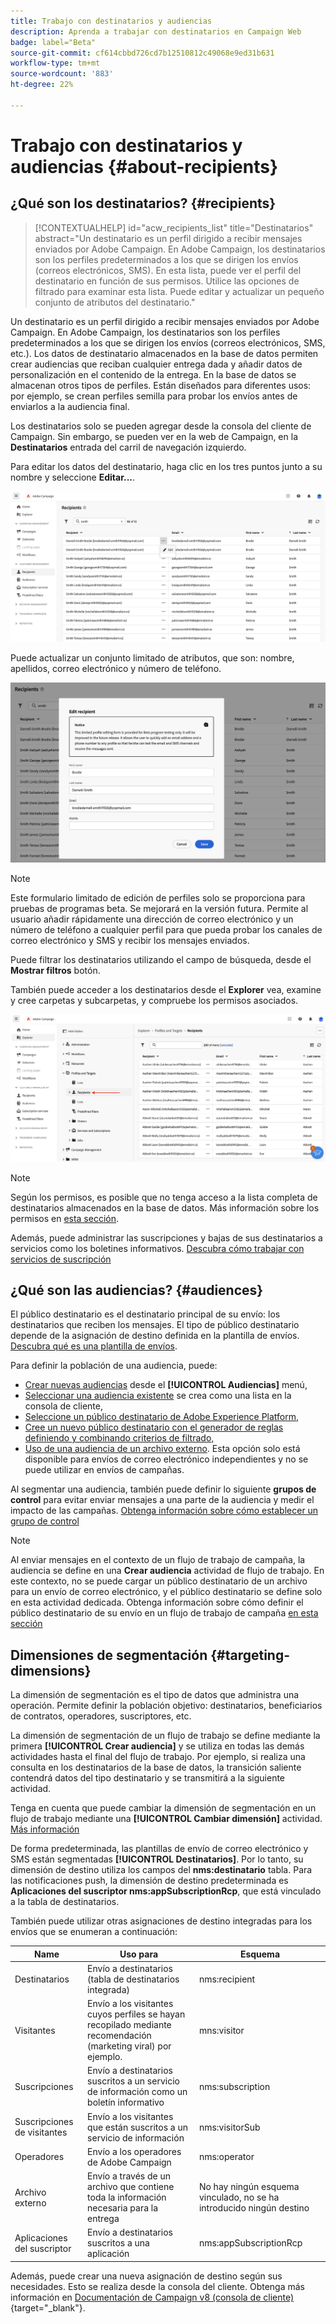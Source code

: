 ```yaml
---
title: Trabajo con destinatarios y audiencias
description: Aprenda a trabajar con destinatarios en Campaign Web
badge: label="Beta"
source-git-commit: cf614cbbd726cd7b12510812c49068e9ed31b631
workflow-type: tm+mt
source-wordcount: '883'
ht-degree: 22%

---
```



# Trabajo con destinatarios y audiencias {#about-recipients}

## ¿Qué son los destinatarios? {#recipients}

>[!CONTEXTUALHELP]
>id="acw_recipients_list"
>title="Destinatarios"
>abstract="Un destinatario es un perfil dirigido a recibir mensajes enviados por Adobe Campaign. En Adobe Campaign, los destinatarios son los perfiles predeterminados a los que se dirigen los envíos (correos electrónicos, SMS). En esta lista, puede ver el perfil del destinatario en función de sus permisos. Utilice las opciones de filtrado para examinar esta lista. Puede editar y actualizar un pequeño conjunto de atributos del destinatario."

Un destinatario es un perfil dirigido a recibir mensajes enviados por Adobe Campaign. En Adobe Campaign, los destinatarios son los perfiles predeterminados a los que se dirigen los envíos (correos electrónicos, SMS, etc.). Los datos de destinatario almacenados en la base de datos permiten crear audiencias que reciban cualquier entrega dada y añadir datos de personalización en el contenido de la entrega. En la base de datos se almacenan otros tipos de perfiles. Están diseñados para diferentes usos: por ejemplo, se crean perfiles semilla para probar los envíos antes de enviarlos a la audiencia final.

Los destinatarios solo se pueden agregar desde la consola del cliente de Campaign. Sin embargo, se pueden ver en la web de Campaign, en la **Destinatarios** entrada del carril de navegación izquierdo.

Para editar los datos del destinatario, haga clic en los tres puntos junto a su nombre y seleccione **Editar...**.

![Edición de un perfil de destinatario](assets/recipient-edit.png)

Puede actualizar un conjunto limitado de atributos, que son: nombre, apellidos, correo electrónico y número de teléfono.

![Actualización de un perfil de destinatario](assets/recipient-update.png)

>[!NOTE]
>
>Este formulario limitado de edición de perfiles solo se proporciona para pruebas de programas beta. Se mejorará en la versión futura. Permite al usuario añadir rápidamente una dirección de correo electrónico y un número de teléfono a cualquier perfil para que pueda probar los canales de correo electrónico y SMS y recibir los mensajes enviados.

Puede filtrar los destinatarios utilizando el campo de búsqueda, desde el **Mostrar filtros** botón.

También puede acceder a los destinatarios desde el **Explorer** vea, examine y cree carpetas y subcarpetas, y compruebe los permisos asociados.

![Lista de destinatarios de la vista del explorador](assets/recipients-from-explorer.png)

>[!NOTE]
>
>Según los permisos, es posible que no tenga acceso a la lista completa de destinatarios almacenados en la base de datos. Más información sobre los permisos en [esta sección](../get-started/permissions.md).

Además, puede administrar las suscripciones y bajas de sus destinatarios a servicios como los boletines informativos. [Descubra cómo trabajar con servicios de suscripción](manage-services.md)

## ¿Qué son las audiencias? {#audiences}

El público destinatario es el destinatario principal de su envío: los destinatarios que reciben los mensajes. El tipo de público destinatario depende de la asignación de destino definida en la plantilla de envíos. [Descubra qué es una plantilla de envíos](../msg/delivery-template.md).

Para definir la población de una audiencia, puede:

* [Crear nuevas audiencias](create-audience.md) desde el **[!UICONTROL Audiencias]** menú,
* [Seleccionar una audiencia existente](add-audience.md) se crea como una lista en la consola de cliente,
* [Seleccione un público destinatario de Adobe Experience Platform](aep-audience.md),
* [Cree un nuevo público destinatario con el generador de reglas definiendo y combinando criterios de filtrado,](segment-builder.md)
* [Uso de una audiencia de un archivo externo](file-audience.md). Esta opción solo está disponible para envíos de correo electrónico independientes y no se puede utilizar en envíos de campañas.

Al segmentar una audiencia, también puede definir lo siguiente **grupos de control** para evitar enviar mensajes a una parte de la audiencia y medir el impacto de las campañas. [Obtenga información sobre cómo establecer un grupo de control](control-group.md)

>[!NOTE]
>
>Al enviar mensajes en el contexto de un flujo de trabajo de campaña, la audiencia se define en una **Crear audiencia** actividad de flujo de trabajo. En este contexto, no se puede cargar un público destinatario de un archivo para un envío de correo electrónico, y el público destinatario se define solo en esta actividad dedicada. Obtenga información sobre cómo definir el público destinatario de su envío en un flujo de trabajo de campaña [en esta sección](../workflows/activities/build-audience.md)

## Dimensiones de segmentación {#targeting-dimensions}

La dimensión de segmentación es el tipo de datos que administra una operación. Permite definir la población objetivo: destinatarios, beneficiarios de contratos, operadores, suscriptores, etc.

La dimensión de segmentación de un flujo de trabajo se define mediante la primera **[!UICONTROL Crear audiencia]** y se utiliza en todas las demás actividades hasta el final del flujo de trabajo. Por ejemplo, si realiza una consulta en los destinatarios de la base de datos, la transición saliente contendrá datos del tipo destinatario y se transmitirá a la siguiente actividad.

Tenga en cuenta que puede cambiar la dimensión de segmentación en un flujo de trabajo mediante una **[!UICONTROL Cambiar dimensión]** actividad. [Más información](../workflows/activities/change-dimension.md)

De forma predeterminada, las plantillas de envío de correo electrónico y SMS están segmentadas **[!UICONTROL Destinatarios]**. Por lo tanto, su dimensión de destino utiliza los campos del **nms:destinatario** tabla. Para las notificaciones push, la dimensión de destino predeterminada es **Aplicaciones del suscriptor nms:appSubscriptionRcp**, que está vinculado a la tabla de destinatarios.

También puede utilizar otras asignaciones de destino integradas para los envíos que se enumeran a continuación:

| Name | Uso para | Esquema |
|---|---|---|
| Destinatarios | Envío a destinatarios (tabla de destinatarios integrada) | nms:recipient |
| Visitantes | Envío a los visitantes cuyos perfiles se hayan recopilado mediante recomendación (marketing viral) por ejemplo. | mns:visitor |
| Suscripciones | Envío a destinatarios suscritos a un servicio de información como un boletín informativo | nms:subscription |
| Suscripciones de visitantes | Envío a los visitantes que están suscritos a un servicio de información | nms:visitorSub |
| Operadores | Envío a los operadores de Adobe Campaign | nms:operator |
| Archivo externo | Envío a través de un archivo que contiene toda la información necesaria para la entrega | No hay ningún esquema vinculado, no se ha introducido ningún destino |
| Aplicaciones del suscriptor | Envío a destinatarios suscritos a una aplicación | nms:appSubscriptionRcp |

Además, puede crear una nueva asignación de destino según sus necesidades. Esto se realiza desde la consola del cliente. Obtenga más información en [Documentación de Campaign v8 (consola de cliente)](https://experienceleague.adobe.com/docs/campaign/campaign-v8/audience/add-profiles/target-mappings.html#new-mapping){target="_blank"}.
